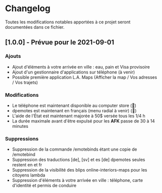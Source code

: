 # Changelog
Toutes les modifications notables apportées à ce projet seront documentées dans ce fichier.

<!-- ## [Inédit]

### Ajouts

- Ajout ...

### Corrections

- Correction ...

### Modifications

- Modification ...

### Suppressions

- Suppression ... -->

## [1.0.0] - Prévue pour le 2021-09-01

### Ajouts

- Ajout d'éléments à votre arrivée en ville : eau, pain et Visa provisoire
- Ajout d'un gestionnaire d'applications sur téléphone (à venir)
- Possible première application L.A. Maps (Afficher la map / Vos adresses / Vos trajets)
<!-- - Ajout ... -->

<!-- ### Corrections

- Correction ... -->

### Modifications

- Le téléphone est maintenant disponible au computer store (🔧)
- dpemotes est maintenant en français (menu radial à venir) (💃)
- L'aide de l'État est maintenant majorée à 50$ versée tous les 1/4     h
- La durée maximale avant d'être expulsé pour les **AFK** passe de 30 à 14 minutes
<!-- - Modification ... -->

### Suppressions

- Suppression de la commande /emotebinds étant une copie de /emotebind 
- Suppression des traductions [de], [sv] et es [de] dpemotes seules restent en et fr
- Suppression de la visibilité des blips online-interiors-maps pour les citoyens lambda
- Suppression d'éléments à votre arrivée en ville : téléphone, carte d'identité et permis de conduire
<!-- - Suppression  -->

<!-- ## Propositions

### Bryan Laurier

- Proposition ... -->